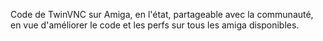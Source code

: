 Code de TwinVNC sur Amiga, en l'état, partageable avec la communauté, en vue d'améliorer le code et les perfs sur tous les amiga disponibles.
